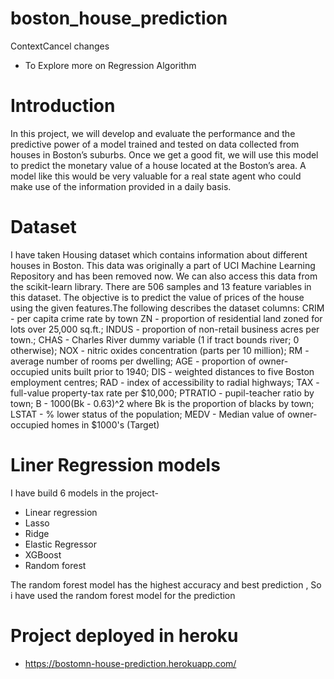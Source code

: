 # boston_house_prediction
ContextCancel changes
 - To Explore more on Regression Algorithm
 
# Introduction
In this project, we will develop and evaluate the performance and the predictive power of a model trained and tested on data collected from houses in Boston’s suburbs.
Once we get a good fit, we will use this model to predict the monetary value of a house located at the Boston’s area.
A model like this would be very valuable for a real state agent who could make use of the information provided in a daily basis.


# Dataset

I have taken Housing dataset which contains information about different houses in Boston. This data was originally a part of UCI Machine Learning Repository and has been removed now. We can also access this data from the scikit-learn library. There are 506 samples and 13 feature variables in this dataset. The objective is to predict the value of prices of the house using the given features.The following describes the dataset columns:
CRIM - per capita crime rate by town
ZN - proportion of residential land zoned for lots over 25,000 sq.ft.;
INDUS - proportion of non-retail business acres per town.;
CHAS - Charles River dummy variable (1 if tract bounds river; 0 otherwise);
NOX - nitric oxides concentration (parts per 10 million);
RM - average number of rooms per dwelling;
AGE - proportion of owner-occupied units built prior to 1940;
DIS - weighted distances to five Boston employment centres;
RAD - index of accessibility to radial highways;
TAX - full-value property-tax rate per $10,000;
PTRATIO - pupil-teacher ratio by town;
B - 1000(Bk - 0.63)^2 where Bk is the proportion of blacks by town;
LSTAT - % lower status of the population;
MEDV - Median value of owner-occupied homes in $1000's  (Target)


# Liner Regression models
I have build 6 models in the project-
* Linear regression
* Lasso 
* Ridge
* Elastic Regressor
* XGBoost
* Random forest

The random forest model has the highest accuracy and best prediction , So i have used the random forest model for the prediction




# Project deployed in heroku 
- https://bostomn-house-prediction.herokuapp.com/
